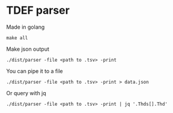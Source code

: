 # TDEF parser

Made in golang

```
make all
```

Make json output
```
./dist/parser -file <path to .tsv> -print
```

You can pipe it to a file
```
./dist/parser -file <path to .tsv> -print > data.json
```

Or query with jq
```
./dist/parser -file <path to .tsv> -print | jq '.Thds[].Thd'
```
